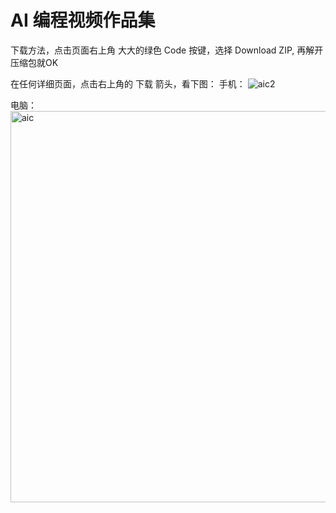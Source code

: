 # AI 编程视频作品集

下载方法，点击页面右上角 大大的绿色 Code 按键，选择 Download ZIP, 再解开压缩包就OK


在任何详细页面，点击右上角的 下载 箭头，看下图：
手机：
![aic2](https://github.com/user-attachments/assets/6be5cc62-42d4-4055-b3eb-29cd80cf8e0f)


电脑：
<img width="1215" height="626" alt="aic" src="https://github.com/user-attachments/assets/d4883cc8-1aec-42c6-92bf-e39b9236fa3f" />
